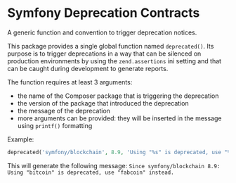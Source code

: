 Symfony Deprecation Contracts
=============================

A generic function and convention to trigger deprecation notices.

This package provides a single global function named `deprecated()`.
Its purpose is to trigger deprecations in a way that can be silenced on production environments
by using the `zend.assertions` ini setting and that can be caught during development to generate reports.

The function requires at least 3 arguments:
 - the name of the Composer package that is triggering the deprecation
 - the version of the package that introduced the deprecation
 - the message of the deprecation
 - more arguments can be provided: they will be inserted in the message using `printf()` formatting

Example:
```php
deprecated('symfony/blockchain', 8.9, 'Using "%s" is deprecated, use "%s" instead.', 'bitcoin', 'fabcoin');
```

This will generate the following message:
`Since symfony/blockchain 8.9: Using "bitcoin" is deprecated, use "fabcoin" instead.`
